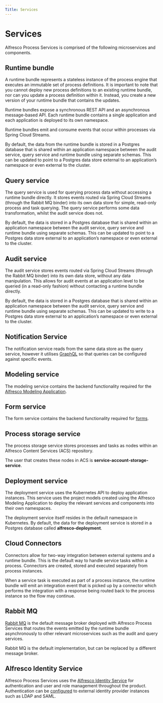 ```yaml
---
Title: Services
---
```


# Services
Alfresco Process Services is comprised of the following microservices and components. 

## Runtime bundle
A runtime bundle represents a stateless instance of the process engine that executes an immutable set of process definitions. It is important to note that you cannot deploy new process definitions to an existing runtime bundle, nor can you update a process definition within it. Instead, you create a new version of your runtime bundle that contains the updates. 

Runtime bundles expose a synchronous REST API and an asynchronous message-based API. Each runtime bundle contains a single application and each application is deployed to its own namespace. 

Runtime bundles emit and consume events that occur within processes via Spring Cloud Streams.

By default, the data from the runtime bundle is stored in a Postgres database that is shared within an application namespace between the audit service, query service and runtime bundle using separate schemas. This can be updated to point to a Postgres data store external to an application’s namespace or even external to the cluster. 

## Query service
The query service is used for querying process data without accessing a runtime bundle directly. It stores events routed via Spring Cloud Streams (through the Rabbit MQ binder) into its own data store for simple, read-only process and task querying. The query service performs some data transformation, whilst the audit service does not. 

By default, the data is stored in a Postgres database that is shared within an application namespace between the audit service, query service and runtime bundle using separate schemas. This can be updated to point to a Postgres data store external to an application’s namespace or even external to the cluster. 

## Audit service
The audit service stores events routed via Spring Cloud Streams (through the Rabbit MQ binder) into its own data store, without any data manipulation. This allows for audit events at an application level to be queried (in a read-only fashion) without contacting a runtime bundle directly. 

By default, the data is stored in a Postgres database that is shared within an application namespace between the audit service, query service and runtime bundle using separate schemas. This can be updated to write to a Postgres data store external to an application’s namespace or even external to the cluster.

## Notification Service
The notification service reads from the same data store as the query service, however it utilises [GraphQL](https://graphql.org/learn/) so that queries can be configured against specific events.

## Modeling service
The modeling service contains the backend functionality required for the [Alfresco Modeling Application](../user-interfaces/ui-modeling.md). 

## Form service
The form service contains the backend functionality required for [forms](../modeling/modeling-forms.md).

## Process storage service
The process storage service stores processes and tasks as nodes within an Alfresco Content Services (ACS) repository. 

The user that creates these nodes in ACS is **service-account-storage-service**.   

## Deployment service
The deployment service uses the Kubernetes API to deploy application instances. This service uses the project models created using the Alfresco Modeling Application to deploy the relevant services and components into their own namespaces. 

The deployment service itself resides in the default namespace in Kubernetes. By default, the data for the deployment service is stored in a Postgres database called **alfresco-deployment**.

## Cloud Connectors
Connectors allow for two-way integration between external systems and a runtime bundle. This is the default way to handle service tasks within a process. Connectors are created, stored and executed separately from process instances.

When a service task is executed as part of a process instance, the runtime bundle will emit an integration event that is picked up by a connector which performs the integration with a response being routed back to the process instance so the flow may continue.

## Rabbit MQ
[Rabbit MQ](https://www.rabbitmq.com/) is the default message broker deployed with Alfresco Process Services that routes the events emitted by the runtime bundle asynchronously to other relevant microservices such as the audit and query services. 

Rabbit MQ is the default implementation, but can be replaced by a different message broker.  

## Alfresco Identity Service
Alfresco Process Services uses the [Alfresco Identity Service](https://docs.alfresco.com/identity/concepts/identity-overview.html) for authentication and user and role management throughout the product. Authentication can be [configured](http://docs.alfresco.com/identity/concepts/identity-configure.html) to external identity provider instances such as LDAP and SAML. 
